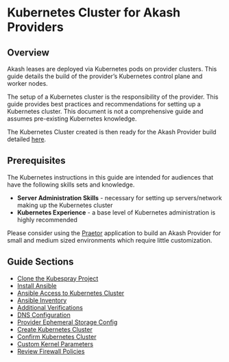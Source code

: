 # Kubernetes Cluster for Akash Providers

## **Overview**

Akash leases are deployed via Kubernetes pods on provider clusters.  This guide details the build of the provider’s Kubernetes control plane and worker nodes.

The setup of a Kubernetes cluster is the responsibility of the provider. This guide provides best practices and recommendations for setting up a Kubernetes cluster. This document is not a comprehensive guide and assumes pre-existing Kubernetes knowledge.

The Kubernetes Cluster created is then ready for the Akash Provider build detailed [here](../../../../providers/build-a-cloud-provider/akash-cloud-provider-build-with-helm-charts/).

## Prerequisites

The Kubernetes instructions in this guide are intended for audiences that have the following skills sets and knowledge.

* **Server Administration Skills** - necessary for setting up servers/network making up the Kubernetes cluster
* **Kubernetes Experience** - a base level of Kubernetes administration is highly recommended

Please consider using the [Praetor](../../../../providers/community-solutions/praetor.md) application to build an Akash Provider for small and medium sized environments which require little customization.

## Guide Sections

* [Clone the Kubespray Project](../../../../providers/build-a-cloud-provider/kubernetes-cluster-for-akash-providers/step-1-clone-the-kubespray-project.md)
* [Install Ansible](../../../../providers/build-a-cloud-provider/kubernetes-cluster-for-akash-providers/step-2-install-ansible.md)
* [Ansible Access to Kubernetes Cluster](../../../../providers/build-a-cloud-provider/kubernetes-cluster-for-akash-providers/step-3-ansible-access-to-kubernetes-cluster.md)
* [Ansible Inventory](../../../../providers/build-a-cloud-provider/kubernetes-cluster-for-akash-providers/step-4-ansible-inventory.md)
* [Additional Verifications](../../../../providers/build-a-cloud-provider/kubernetes-cluster-for-akash-providers/step-5-enable-gvisor.md)
* [DNS Configuration](../../../../providers/build-a-cloud-provider/kubernetes-cluster-for-akash-providers/step-6-dns-configuration.md)
* [Provider Ephemeral Storage Config](../../../../providers/build-a-cloud-provider/kubernetes-cluster-for-akash-providers/step-6-provider-ephemeral-storage-config.md)
* [Create Kubernetes Cluster](../../../../providers/build-a-cloud-provider/kubernetes-cluster-for-akash-providers/step-6-create-kubernetes-cluster.md)
* [Confirm Kubernetes Cluster](../../../../providers/build-a-cloud-provider/kubernetes-cluster-for-akash-providers/step-7-confirm-kubernetes-cluster.md)
* [Custom Kernel Parameters](../../../../providers/build-a-cloud-provider/kubernetes-cluster-for-akash-providers/step-10-custom-kernel-parameters.md)
* [Review Firewall Policies](../../../../providers/build-a-cloud-provider/kubernetes-cluster-for-akash-providers/step-9-review-firewall-policies.md)

